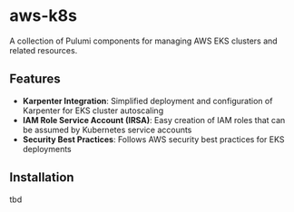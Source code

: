 # aws-k8s

A collection of Pulumi components for managing AWS EKS clusters and related resources.

## Features

- **Karpenter Integration**: Simplified deployment and configuration of Karpenter for EKS cluster autoscaling
- **IAM Role Service Account (IRSA)**: Easy creation of IAM roles that can be assumed by Kubernetes service accounts
- **Security Best Practices**: Follows AWS security best practices for EKS deployments

## Installation
tbd

